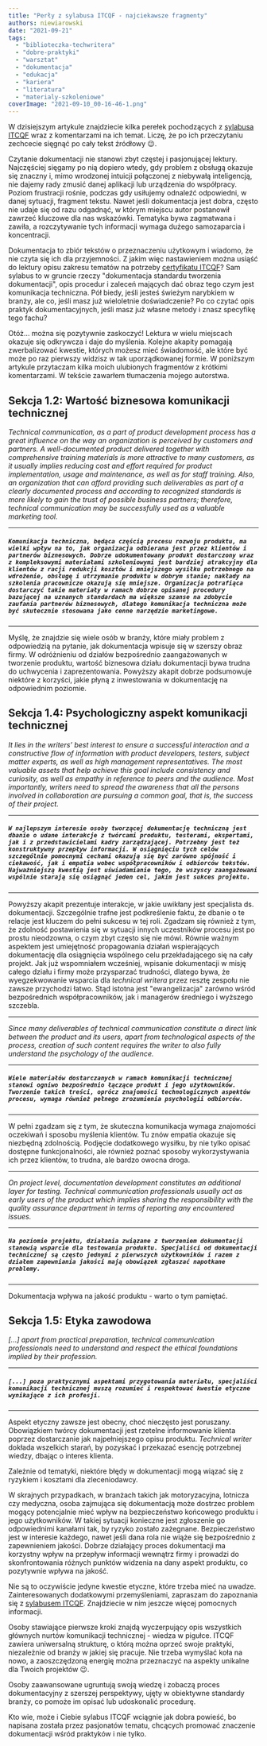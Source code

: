 ```yaml
---
title: "Perły z sylabusa ITCQF - najciekawsze fragmenty"
authors: niewiarowski
date: "2021-09-21"
tags:
  - "biblioteczka-techwritera"
  - "dobre-praktyki"
  - "warsztat"
  - "dokumentacja"
  - "edukacja"
  - "kariera"
  - "literatura"
  - "materialy-szkoleniowe"
coverImage: "2021-09-10_00-16-46-1.png"
---
```


W dzisiejszym artykule znajdziecie kilka perełek pochodzących z
[sylabusa ITCQF](https://itcqf.org/wp-content/uploads/2020/06/ITCQF_Syllabus_v2_0Jun2020.pdf)
wraz z komentarzami na ich temat. Liczę, że po ich przeczytaniu zechcecie
sięgnąć po cały tekst źródłowy 😉.

<!--truncate-->

Czytanie dokumentacji nie stanowi zbyt częstej i pasjonującej lektury.
Najczęściej sięgamy po nią dopiero wtedy, gdy problem z obsługą okazuje się
znaczny i, mimo wrodzonej intuicji połączonej z niebywałą inteligencją, nie
dajemy rady zmusić danej aplikacji lub urządzenia do współpracy. Poziom
frustracji rośnie, podczas gdy usiłujemy odnaleźć odpowiedni, w danej sytuacji,
fragment tekstu. Nawet jeśli dokumentacja jest dobra, często nie udaje się od
razu odgadnąć, w którym miejscu autor postanowił zawrzeć kluczowe dla nas
wskazówki. Tematyka bywa zagmatwana i zawiła, a rozczytywanie tych informacji
wymaga dużego samozaparcia i koncentracji.

Dokumentacja to zbiór tekstów o przeznaczeniu użytkowym i wiadomo, że nie czyta
się ich dla przyjemności. Z jakim więc nastawieniem można usiąść do lektury
opisu zakresu tematów na potrzeby [certyfikatu ITCQF](https://itcqf.org/)? Sam
sylabus to w gruncie rzeczy "dokumentacja standardu tworzenia dokumentacji",
opis procedur i zaleceń mających dać obraz tego czym jest komunikacja
techniczna. Pół biedy, jeśli jesteś świeżym narybkiem w branży, ale co, jeśli
masz już wieloletnie doświadczenie? Po co czytać opis praktyk dokumentacyjnych,
jeśli masz już własne metody i znasz specyfikę tego fachu?

Otóż... można się pozytywnie zaskoczyć! Lektura w wielu miejscach okazuje się
odkrywcza i daje do myślenia. Kolejne akapity pomagają zwerbalizować kwestie,
których możesz mieć świadomość, ale które być może po raz pierwszy widzisz w tak
uporządkowanej formie. W poniższym artykule przytaczam kilka moich ulubionych
fragmentów z krótkimi komentarzami. W tekście zawarłem tłumaczenia mojego
autorstwa.

## Sekcja 1.2: Wartość biznesowa komunikacji technicznej

_Technical communication, as a part of product development process has a great
influence on the way an organization is perceived by customers and partners. A
well-documented product delivered together with comprehensive training materials
is more attractive to many customers, as it usually implies reducing cost and
effort required for product implementation, usage and maintenance, as well as
for staff training. Also, an organization that can afford providing such
deliverables as part of a clearly documented process and according to recognized
standards is more likely to gain the trust of possible business partners;
therefore, technical communication may be successfully used as a valuable
marketing tool._

---

##### `Komunikacja techniczna, będąca częścią procesu rozwoju produktu, ma wielki wpływ na to, jak organizacja odbierana jest przez klientów i partnerów biznesowych. Dobrze udokumentowany produkt dostarczony wraz z kompleksowymi materiałami szkoleniowymi jest bardziej atrakcyjny dla klientów z racji redukcji kosztów i mniejszego wysiłku potrzebnego na wdrożenie, obsługę i utrzymanie produktu w dobrym stanie; nakłady na szkolenia pracownicze okazują się mniejsze. Organizacja potrafiąca dostarczyć takie materiały w ramach dobrze opisanej procedury bazującej na uznanych standardach ma większe szanse na zdobycie zaufania partnerów biznesowych, dlatego komunikacja techniczna może być skutecznie stosowana jako cenne narzędzie marketingowe.`

---

Myślę, że znajdzie się wiele osób w branży, które miały problem z odpowiedzią na
pytanie, jak dokumentacja wpisuje się w szerszy obraz firmy. W odróżnieniu od
działów bezpośrednio zaangażowanych w tworzenie produktu, wartość biznesowa
działu dokumentacji bywa trudna do uchwycenia i zaprezentowania. Powyższy akapit
dobrze podsumowuje niektóre z korzyści, jakie płyną z inwestowania w
dokumentację na odpowiednim poziomie.

## Sekcja 1.4: Psychologiczny aspekt komunikacji technicznej

_It lies in the writers’ best interest to ensure a successful interaction and a
constructive flow of information with product developers, testers, subject
matter experts, as well as high management representatives. The most valuable
assets that help achieve this goal include consistency and curiosity, as well as
empathy in reference to peers and the audience. Most importantly, writers need
to spread the awareness that all the persons involved in collaboration are
pursuing a common goal, that is, the success of their project._

---

##### `W najlepszym interesie osoby tworzącej dokumentację techniczną jest dbanie o udane interakcje z twórcami produktu, testerami, ekspertami, jak i z przedstawicielami kadry zarządzającej. Potrzebny jest też konstruktywny przepływ informacji. W osiągnięciu tych celów szczególnie pomocnymi cechami okazują się być zarówno spójność i ciekawość, jak i empatia wobec współpracowników i odbiorców tekstów. Najważniejszą kwestią jest uświadamianie tego, że wszyscy zaangażowani wspólnie starają się osiągnąć jeden cel, jakim jest sukces projektu.`

---

Powyższy akapit prezentuje interakcje, w jakie uwikłany jest specjalista ds.
dokumentacji. Szczególnie trafne jest podkreślenie faktu, że dbanie o te relacje
jest kluczem do pełni sukcesu w tej roli. Zgadzam się również z tym, że zdolność
postawienia się w sytuacji innych uczestników procesu jest po prostu nieodzowna,
o czym zbyt często się nie mówi. Równie ważnym aspektem jest umiejętność
propagowania działań wspierających dokumentację dla osiągnięcia wspólnego celu
przekładającego się na cały projekt. Jak już wspomniałem wcześniej, wpisanie
dokumentacji w misję całego działu i firmy może przysparzać trudności, dlatego
bywa, że wyegzekwowanie wsparcia dla _technical writera_ przez resztę zespołu
nie zawsze przychodzi łatwo. Stąd istotna jest "ewangelizacja" zarówno wśród
bezpośrednich współpracowników, jak i managerów średniego i wyższego szczebla.

---

_Since many deliverables of technical communication constitute a direct link
between the product and its users, apart from technological aspects of the
process, creation of such_ _content requires the writer to also fully understand
the psychology of the audience._

---

##### `Wiele materiałów dostarczanych w ramach komunikacji technicznej stanowi ogniwo bezpośrednio łączące produkt i jego użytkowników. Tworzenie takich treści, oprócz znajomości technologicznych aspektów procesu, wymaga również pełnego zrozumienia psychologii odbiorców.`

---

W pełni zgadzam się z tym, że skuteczna komunikacja wymaga znajomości oczekiwań
i sposobu myślenia klientów. Tu znów empatia okazuje się niezbędną zdolnością.
Podjęcie dodatkowego wysiłku, by nie tylko opisać dostępne funkcjonalności, ale
również poznać sposoby wykorzystywania ich przez klientów, to trudna, ale bardzo
owocna droga.

---

_On project level, documentation development constitutes an additional layer for
testing. Technical communication professionals usually act as early users of the
product which implies sharing the responsibility with the quality assurance
department in terms of_ _reporting any encountered issues._

---

##### `Na poziomie projektu, działania związane z tworzeniem dokumentacji stanowią wsparcie dla testowania produktu. Specjaliści od dokumentacji technicznej są często jednymi z pierwszych użytkowników i razem z działem zapewniania jakości mają obowiązek zgłaszać napotkane problemy.`

---

Dokumentacja wpływa na jakość produktu - warto o tym pamiętać.

## Sekcja 1.5: Etyka zawodowa

_\[...\] apart from practical preparation, technical communication professionals
need to understand_ _and respect the ethical foundations implied by their
profession._

---

##### `[...] poza praktycznymi aspektami przygotowania materiału, specjaliści komunikacji technicznej muszą rozumieć i respektować kwestie etyczne wynikające z ich profesji.`

---

Aspekt etyczny zawsze jest obecny, choć nieczęsto jest poruszany. Obowiązkiem
twórcy dokumentacji jest rzetelne informowanie klienta poprzez dostarczanie jak
najpełniejszego opisu produktu. _Technical writer_ dokłada wszelkich starań, by
pozyskać i przekazać esencję potrzebnej wiedzy, dbając o interes klienta.

Zależnie od tematyki, niektóre błędy w dokumentacji mogą wiązać się z ryzykiem i
kosztami dla zleceniodawcy.

W skrajnych przypadkach, w branżach takich jak motoryzacyjna, lotnicza czy
medyczna, osoba zajmująca się dokumentacją może dostrzec problem mogący
potencjalnie mieć wpływ na bezpieczeństwo końcowego produktu i jego
użytkowników. W takiej sytuacji konieczne jest zgłoszenie go odpowiednimi
kanałami tak, by ryzyko zostało zażegnane. Bezpieczeństwo jest w interesie
każdego, nawet jeśli dana rola nie wiąże się bezpośrednio z zapewnieniem
jakości. Dobrze działający proces dokumentacji ma korzystny wpływ na przepływ
informacji wewnątrz firmy i prowadzi do skonfrontowania różnych punktów widzenia
na dany aspekt produktu, co pozytywnie wpływa na jakość.

Nie są to oczywiście jedyne kwestie etyczne, które trzeba mieć na uwadze.
Zainteresowanych dodatkowymi przemyśleniami, zapraszam do zapoznania się z
[sylabusem ITCQF](https://itcqf.org/wp-content/uploads/2020/06/ITCQF_Syllabus_v2_0Jun2020.pdf).
Znajdziecie w nim jeszcze więcej pomocnych informacji.

Osoby stawiające pierwsze kroki znajdą wyczerpujący opis wszystkich głównych
nurtów komunikacji technicznej - wiedza w pigułce. ITCQF zawiera uniwersalną
strukturę, o którą można oprzeć swoje praktyki, niezależnie od branży w jakiej
się pracuje. Nie trzeba wymyślać koła na nowo, a zaoszczędzoną energię można
przeznaczyć na aspekty unikalne dla Twoich projektów 😉.

Osoby zaawansowane ugruntują swoją wiedzę i zobaczą proces dokumentacyjny z
szerszej perspektywy, ujęty w obiektywne standardy branży, co pomoże im opisać
lub udoskonalić procedurę.

Kto wie, może i Ciebie sylabus ITCQF wciągnie jak dobra powieść, bo napisana
została przez pasjonatów tematu, chcących promować znaczenie dokumentacji wśród
praktyków i nie tylko.
